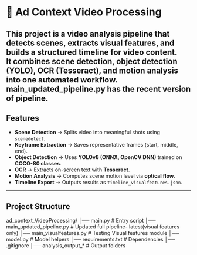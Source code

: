 # 🎥 Ad Context Video Processing

This project is a **video analysis pipeline** that detects scenes, extracts visual features, and builds a structured timeline for video content.  
It combines **scene detection, object detection (YOLO), OCR (Tesseract), and motion analysis** into one automated workflow.
main_updated_pipeline.py has the recent version of pipeline.
---

##  Features
- **Scene Detection** → Splits video into meaningful shots using `scenedetect`.
- **Keyframe Extraction** → Saves representative frames (start, middle, end).
- **Object Detection** → Uses **YOLOv8 (ONNX, OpenCV DNN)** trained on **COCO-80 classes**.
- **OCR** → Extracts on-screen text with **Tesseract**.
- **Motion Analysis** → Computes scene motion level via **optical flow**.
- **Timeline Export** → Outputs results as `timeline_visualfeatures.json`.

---

##  Project Structure
ad_context_VideoProcessing/
│── main.py # Entry script
│── main_updated_pipeline.py # Updated full pipeline- latest(visual features only)
│── main_visualfeatures.py # Testing Visual features module
│── model.py # Model helpers
│── requirements.txt # Dependencies
│── .gitignore 
│── analysis_output_* # Output folders

